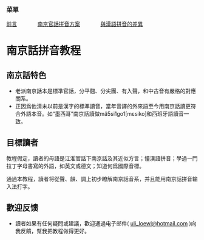 ### 菜單
<tr>
<td><a style="margin-right: 50px;" href="https://uliloewi.github.io/LangJinPinIn/CiwnIwn">前言</a></td>
<td ><a style="margin-right: 50px;" href="https://uliloewi.github.io/LangJinPinIn/PinInFangAng">南京官話拼音方案</a></td>
<td ><a style="margin-right: 50px;" href="https://uliloewi.github.io/LangJinPinIn/LinIwnChaI">與漢語拼音的差異</a></td>
</tr>

# 南京話拼音教程

## 南京話特色

- 老派南京話本是標準官話，分平翹、分尖團、有入聲，和中古音有嚴格的對應關系。
- 正因爲他清末以前是漢字的標準讀音，當年音譯的外來語至今用南京話讀更符合外語本音。如“墨西哥”南京話讀做mä5si1go1[mɛsiko]和西班牙語讀音一致。

## 目標讀者

教程假定，讀者的母語是江淮官話下南京話及其近似方言；懂漢語拼音；學過一門拉丁字母書寫的外語，如英文或德文；知道何爲國際音標。

通過本教程，讀者将從聲、韻、調上初步瞭解南京話音系，并且能用南京話拼音输入法打字。

## 歡迎反馈

- 讀者如果有任何疑問或建議，歡迎通過电子邮件( uli_loewi@hotmail.com )向我反饋，幫我把教程做得更好。

